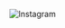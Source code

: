 ![Instagram](https://img.shields.io/badge/Instagram-%23E4405F.svg?style=for-the-badge&logo=Instagram&logoColor=white)
